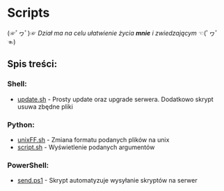 # Scripts  
(☞ﾟヮﾟ)☞ _Dział ma na celu ułatwienie życia ***mnie*** i zwiedzającym_ ☜(ﾟヮﾟ☜)


## Spis treści:
### Shell:
   - [update.sh](https://github.com/K0nicki/Scripts/blob/master/update.sh) - Prosty update oraz upgrade serwera. Dodatkowo skrypt usuwa zbędne pliki
### Python:
   - [unixFF.sh](https://github.com/K0nicki/Scripts/blob/master/unixFF.sh) - Zmiana formatu podanych plików na unix
   - [script.sh](https://github.com/K0nicki/Scripts/blob/master/script.sh) - Wyświetlenie podanych argumentów
   
### PowerShell:
   - [send.ps1](https://github.com/K0nicki/Scripts/blob/master/send.ps1) - Skrypt automatyzuje wysyłanie skryptów na serwer
